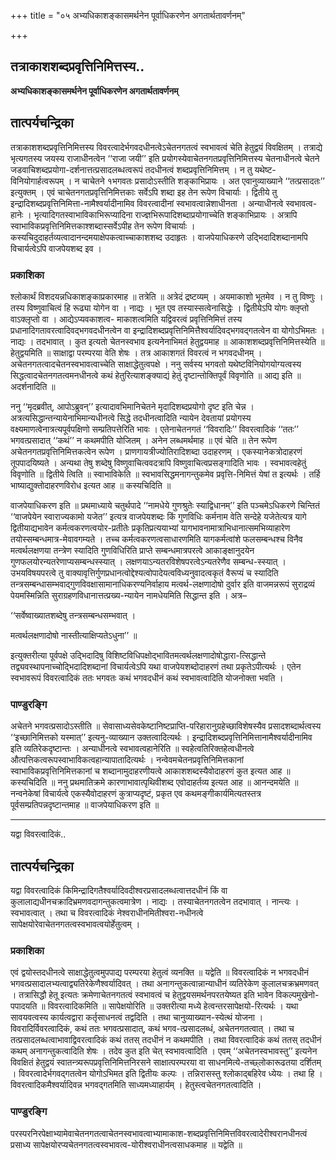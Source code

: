 +++
title = "०५ अभ्यधिकाशङ्कासमर्थनेन पूर्वाधिकरणेन अगतार्थतावर्णनम्"

+++


## तत्राकाशशब्दप्रवृत्तिनिमित्तस्य..

**अभ्यधिकाशङ्कासमर्थनेन पूर्वाधिकरणेन अगतार्थतावर्णनम्**

## **तात्पर्यचन्द्रिका**

तत्राकाशशब्दप्रवृत्तिनिमित्तस्य विवरत्वादेर्भगवदधीनत्वेऽचेतनगतत्वं स्वभावत्वं चेति हेतुद्वयं विवक्षितम् । तत्राद्ये भृत्यगतस्य जयस्य राजाधीनत्वेन ‘‘राजा जयी’’ इति प्रयोगस्येवाचेतनगतप्रवृत्तिनिमित्तस्य चेतनाधीनत्वे चेतने जडवाचिशब्दप्रयोगा-दर्शनात्तत्प्रसादलब्धत्वरूपं तदधीनत्वं शब्दप्रवृत्तिनिमित्तम् । न तु यथेष्ट-विनियोगार्हत्वरूपम् । न चाचेतने १भगवतः प्रसादोऽस्तीति शङ्काभिप्रायः । अत एवानुव्याख्याने ‘‘तत्प्रसादतः’’ इत्युक्तम् । एवं चाचेतनगतप्रवृत्तिनिमित्तकाः सर्वेऽपि शब्दा इह तेन रूपेण विचार्याः । द्वितीये तु इन्द्रादिशब्दप्रवृत्तिनिमित्ता-नामैश्वर्यादीनामिव विवरत्वादीनां स्वभावत्वान्नेशाधीनता । अन्याधीनत्वे स्वभावत्व- हानेः । भृत्यादिगतस्वाभाविकाभिरूप्यादिना राज्ज्ञभिरूपादिशब्दाप्रयोगाच्चेति शङ्काभिप्रायः । अत्रापि स्वाभाविकप्रवृत्तिनिमित्तकाश्शब्दास्सर्वेऽपीह तेन रूपेण विचार्याः । कस्यचिदुदाहर्तव्यत्वादानन्दमयाक्षेपकत्वाच्चाकाशशब्द उदाहृतः । वाजपेयाधिकरणे उद्भिदादिशब्दानामपि विचार्यत्वेऽपि वाजपेयशब्द इव ।

### **प्रकाशिका**

श्लोकार्थं विशदयन्नधिकाशङ्काप्रकारमाह ॥ तत्रेति ॥ अत्रेदं द्रष्टव्यम् । अयमाकाशो भूतमेव । न तु विष्णुः । तस्य विष्णुवाचित्वं हि रूढ्या योगेन वा । नाद्यः । भूत एव तस्यास्सत्वेनासिद्धेः । द्वितीयेऽपि योगः क्लृप्तो वाऽक्लृप्तो वा । आद्येऽप्यवकाशत्व- माकाशत्वमिति यद्विवरत्वं प्रवृत्तिनिमित्तं तस्य प्रधानादिगतावरत्वादिवद्भगवदधीनत्वेन वा इन्द्रादिशब्दप्रवृत्तिनिमित्तैश्वर्यादिवद्भगवद्गतत्वेन वा योगोऽभिमतः । नाद्यः । तदभावात् । कुत इत्यतो चेतनस्वभाव इत्यनेनाभिमतं हेतुद्वयमाह ॥ आकाशशब्दप्रवृत्तिनिमित्तस्येति ॥ हेतुद्वयमिति ॥ साक्षाद्वा परम्परया वेति शेषः । तत्र आकाशगतं विवरत्वं न भगवदधीनम् । अचेतनगतत्वादचेतनस्वभावत्वाच्चेति साक्षाद्धेतुत्वपक्षे । ननु सर्वस्य भगवतो यथेष्टविनियोगयोग्यत्वस्य सिद्धत्वादचेतनगतत्वमनधीनत्वे कथं हेतुरित्याशङ्क्याद्यं हेतुं दृष्टान्तोक्तिपूर्वं विवृणोति ॥ आद्य इति ॥ अदर्शनादिति ॥

ननु ‘‘मृदब्रवीत्, आपोऽब्रुवन्’’ इत्यादावभिमानिचेतने मृदादिशब्दप्रयोगो दृष्ट इति चेन्न । अत्रत्यसिद्धान्तन्यायेनाभिमान्यधीनत्वे सिद्धे तदधीनत्वादिति न्यायेन देवतायां प्रयोगस्य वक्ष्यमाणत्वेनात्रत्यपूर्वपक्षिणो सम्प्रतिपत्तेरिति भावः । एतेनाचेतनगतं ‘‘विवरादिः’’ विवरत्वादिकं ‘‘ततः’’ भगवत्प्रसादात् ‘‘कथं’’ न कथमपीति योजितम् । अनेन लब्धमर्थमाह ॥ एवं चेति ॥ तेन रूपेण अचेतनगतप्रवृत्तिनिमित्तकत्वेन रूपेण । प्राणगायत्रीज्योतिरादिशब्दा उदाहरणम् । एकस्यानेकत्रोदाहरणं तूपपादयिष्यते । अन्यथा तेषु शब्देषु विष्णुवाचित्ववदत्रापि विष्णुवाचित्वप्रसङ्गादिति भावः । स्वभावत्वहेतुं विवृणोति ॥ द्वितीये त्विति ॥ स्वाभाविकेति ॥ स्वभावसिद्धमनागन्तुकमेव प्रवृत्ति-निमित्तं येषां त इत्यर्थः । तर्हि भाष्याद्युक्तोदाहरणविरोध इत्यत आह ॥ कस्यचिदिति ॥

वाजपेयाधिकरण इति ॥ प्रथमाध्याये चतुर्थपादे ‘‘नामधेये गुणश्रुतेः स्याद्विधानम्’’ इति पञ्चमेऽधिकरणे चिन्तितं ‘‘वाजपेयेन स्वाराज्यकामो यजेत’’ इत्यत्र वाजपेयशब्दः किं गुणविधिः कर्मनाम वेति सन्देहे यजेतेत्यत्र यागे द्वितीयाद्यभावेन कर्मत्वकरणत्वयोर-प्रतीतेः प्रकृतिप्रत्ययाभ्यां यागभावनामात्राभिधानात्समभिव्याहारेण तयोस्सम्बन्धमात्र-मेवावगम्यते । तच्च कर्मत्वकरणत्वसाधारणमिति यागकर्मत्वांशे फलसम्बन्धश्च विनैव मत्वर्थलक्षणया तन्त्रेण स्यादिति गुणविधिरिति प्राप्ते सम्बन्धमात्रपरत्वे आकाङ्क्षानुदयेन गुणफलयोरन्यतरेणाप्यसम्बन्धस्स्यात् । लक्षणयाऽन्यतरविशेषपरत्वेऽन्यतरेणैव सम्बन्ध-स्स्यात् । उभयविषयपरत्वे तु वाक्यावृत्तिर्गुणप्रधानत्वोद्देश्यत्वोपादेयत्वविध्यनुवादत्वकृतं वैरूप्यं च स्यादिति तन्त्रसम्बन्धासम्भवाद्गुणविवक्षासामानाधिकरण्यनिर्वाहाय मत्वर्थ-लक्षणादोषो दुर्वार इति वाजमन्नरूपं सुराद्रव्यं पेयमस्मिन्निति सुराग्रहणविधानात्तत्प्रख्य-न्यायेन नामधेयमिति सिद्धान्त इति । अत्र–

‘‘सर्वेष्वाख्यातशब्देषु तन्त्रसम्बन्धसम्भवात् ।

मत्वर्थलक्षणादोषो नास्तीत्याक्षिप्यतेऽधुना’’ ॥

इत्युक्तरीत्या पूर्वपक्षे उद्भिदादिषु विशिष्टविधिपक्षोद्भावितमत्वर्थलक्षणादोषोद्धारा-त्सिद्धान्ते तद्व्यवस्थापनाच्चोद्भिदादिशब्दानां विचार्यत्वेऽपि यथा वाजपेयशब्दोदाहरणं तथा प्रकृतेऽपीत्यर्थः । एतेन स्वभावरूपं विवरत्वादिकं ततः भगवतः कथं भगवदधीनं कथं स्वभावत्वादिति योजनोक्ता भवति ।

### **पाण्डुरङ्गि**

अचेतने भगवत्प्रसादोऽस्तीति ॥ सेवासाध्यसेवकेष्टानिष्टप्राप्ति-परिहारानुग्रहेच्छाविशेषस्यैव प्रसादशब्दार्थत्वस्य ‘‘इच्छानिमित्तको यस्मात्’’ इत्यनु-व्याख्यान उक्तत्वादित्यर्थः । इन्द्रादिशब्दप्रवृत्तिनिमित्तानामैश्वर्यादीनामिव इति व्यतिरेकदृष्टान्तः । अन्याधीनत्वे स्वभावत्वहानेरिति ॥ स्वहेत्वतिरिक्तहेत्वधीनत्वे औत्पत्तिकत्वरूपस्वाभाविकत्वहान्यापातादित्यर्थः । नन्वेवमचेतनप्रवृत्तिनिमित्तकानां स्वाभाविकप्रवृत्तिनिमित्तकानां च शब्दानामुदाहरणीयत्वे आकाशशब्दस्यैवोदाहरणं कुत इत्यत आह ॥ कस्यचिदिति ॥ ननु प्रथमातिक्रमे कारणाभावात्पृथिवीशब्द एवोदाहर्तव्य इत्यत आह ॥ आनन्दमयेति ॥ नन्वनेकेषां विचार्यत्वे एकस्यैवोदाहरणं कुत्राप्यदृष्टं, प्रकृत एव कथमङ्गीकार्यमित्यतस्तत्र पूर्वसम्प्रतिपन्नदृष्टान्तमाह ॥ वाजपेयाधिकरण इति ॥

------------------------------------------------------------------------

यद्वा विवरत्वादिकं..

## **तात्पर्यचन्द्रिका**

यद्वा विवरत्वादिकं किमिन्द्रादिगतैश्वर्यादिवदीश्वरप्रसादलब्धत्वात्तदधीनं किं वा कुलालाद्यधीनचक्रादिभ्रमणवदागन्तुकत्वमात्रेण । नाद्यः । तस्याचेतनगतत्वेन तदभावात् । नान्त्यः । स्वभावत्वात् । तथा च विवरत्वादिकं नेश्वराधीनमितीश्वरा-नधीनत्वे सापेक्षयोरेवाचेतनगतत्वस्वभावत्वयोर्हेतुत्वम् ।

### **प्रकाशिका**

एवं द्वयोस्तदधीनत्वे साक्षाद्धेतुत्वमुपपाद्य परम्परया हेतुत्वं व्यनक्ति ॥ यद्वेति ॥ विवरत्वादिकं न भगवदधीनं भगवत्प्रसादालभ्यत्वाद्व्यतिरेकेणैश्वर्यादिवत् । तथा अनागन्तुकत्वान्नान्याधीनं व्यतिरेकेण कुलालचक्रभ्रमणवत् । तत्रासिद्धौ हेतू इत्यतः क्रमेणाचेतनगतत्वं स्वभावत्वं च हेतुद्वयसमर्थनपरतयेष्यत इति भावेन विकल्पमुखेनो-पपादयति ॥ विवरत्वादिकमिति ॥ सापेक्षयोरिति ॥ उक्तरीत्या मध्ये हेत्वन्तरसापेक्षयो-रित्यर्थः । यथा सावयवत्वस्य कार्यत्वद्वारा कर्तृसाधनत्वं तद्वदिति । तथा चानुव्याख्यान-स्येत्थं योजना । विवरादिर्विवरत्वादिकं, कथं ततः भगवत्प्रसादात्, कथं भगव-त्प्रसादलब्धं, अचेतनगतत्वात् । तथा च तत्प्रसादलब्धत्वाभावाद्विवरत्वादिकं कथं ततस् तदधीनं न कथमपीति । तथा विवरत्वादिकं कथं ततस् तदधीनं कथम् अनागन्तुकत्वादिति शेषः । तदेव कुत इति चेत् स्वभावत्वादिति । एवम् ‘‘अचेतनस्वभावस्तु’’ इत्यनेन विवक्षितं हेतुद्वयं स्वातन्त्र्यरूपप्रवृत्तिनिमित्तनिरसने साक्षात्परम्परया वा साधनमित्ये-तच्छ्लोकारूढतया दर्शितम् । विवरत्वादेर्भगवद्गतत्वेन योगोऽभिमत इति द्वितीयः कल्पः । तन्निरासस्तु श्लोकाद्बहिरेव ध्येयः । तथा हि । विवरत्वादिकमैश्वर्यादिवन्न भगवद्गतमिति साध्यमध्याहार्यम् । हेतुस्त्वचेतनगतत्वादिति ।

### **पाण्डुरङ्गि**

परस्परनिरपेक्षाभ्यामेवाचेतनगतत्वाचेतनस्वभावत्वाभ्यामाकाश-शब्दप्रवृत्तिनिमित्तविवरत्वादेरीश्वरानधीनत्वं प्रसाध्य सापेक्षयोरप्यचेतनगतत्वस्वभावत्व-योरीश्वराधीनत्वसाधकमाह ॥ यद्वेति ॥

